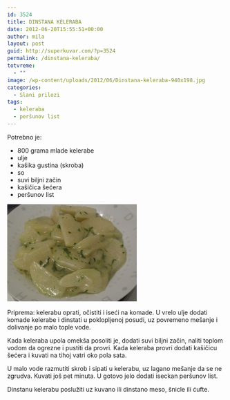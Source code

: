```yaml
---
id: 3524
title: DINSTANA KELERABA
date: 2012-06-20T15:55:51+00:00
author: mila
layout: post
guid: http://superkuvar.com/?p=3524
permalink: /dinstana-keleraba/
totvreme:
  - ""
image: /wp-content/uploads/2012/06/Dinstana-keleraba-940x198.jpg
categories:
  - Slani prilozi
tags:
  - keleraba
  - peršunov list
---
```

Potrebno je:

  * 800 grama mlade kelerabe
  * ulje
  * kašika gustina (skroba)
  * so
  * suvi biljni začin
  * kašičica šećera
  * peršunov list

<img class="alignnone size-medium wp-image-3525" title="Dinstana keleraba" src="/wp-content/uploads/2012/06/Dinstana-keleraba-300x225.jpg" alt="" width="300" height="225" /> 

Priprema: kelerabu oprati, očistiti i iseći na komade. U vrelo ulje dodati komade kelerabe i dinstati u poklopljenoj posudi, uz povremeno mešanje i dolivanje po malo tople vode.

Kada keleraba upola omekša posoliti je, dodati suvi biljni začin, naliti toplom vodom da ogrezne i pustiti da provri. Kada keleraba provri dodati kašičicu šećera i kuvati na tihoj vatri oko pola sata.

U malo vode razmutiti skrob i sipati u kelerabu, uz lagano mešanje da se ne zgrudva. Kuvati još pet minuta. U gotovo jelo dodati iseckan peršunov list.

Dinstanu kelerabu poslužiti uz kuvano ili dinstano meso, šnicle ili ćufte.